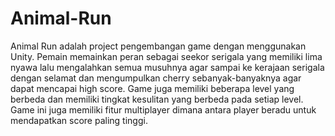 # Animal-Run
Animal Run adalah project pengembangan game dengan menggunakan Unity. Pemain memainkan peran sebagai seekor serigala yang memiliki lima nyawa lalu mengalahkan semua musuhnya agar sampai ke kerajaan serigala dengan selamat dan mengumpulkan cherry sebanyak-banyaknya agar dapat mencapai high score. Game juga memiliki beberapa level yang berbeda dan memiliki tingkat kesulitan yang berbeda pada setiap level. Game ini juga memiliki fitur multiplayer dimana antara player beradu untuk mendapatkan score paling tinggi.
